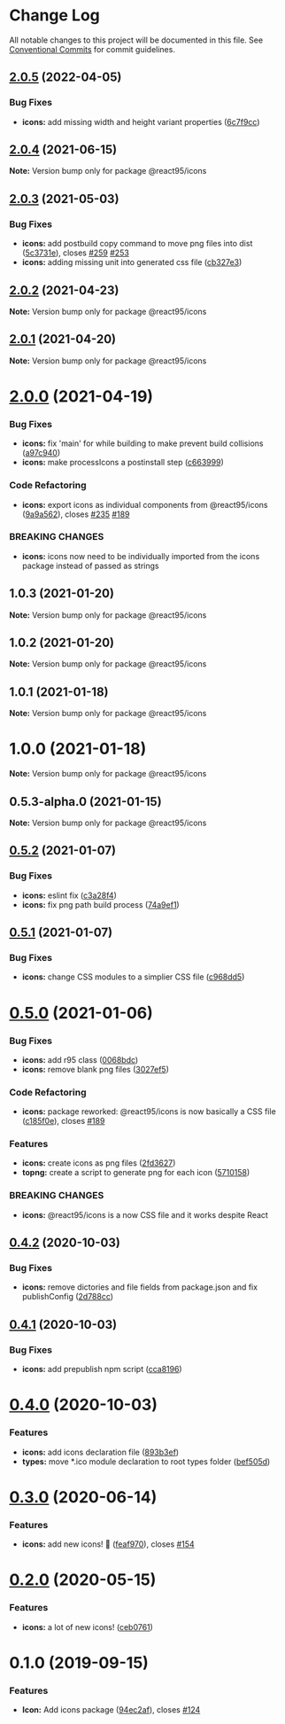 # Change Log

All notable changes to this project will be documented in this file.
See [Conventional Commits](https://conventionalcommits.org) for commit guidelines.

## [2.0.5](https://github.com/React95/React95/compare/@react95/icons@2.0.4...@react95/icons@2.0.5) (2022-04-05)


### Bug Fixes

* **icons:** add missing width and height variant properties ([6c7f9cc](https://github.com/React95/React95/commit/6c7f9cc850454de1627289c6af2a8e317c5c24db))





## [2.0.4](https://github.com/React95/React95/compare/@react95/icons@2.0.3...@react95/icons@2.0.4) (2021-06-15)

**Note:** Version bump only for package @react95/icons





## [2.0.3](https://github.com/React95/React95/compare/@react95/icons@2.0.2...@react95/icons@2.0.3) (2021-05-03)


### Bug Fixes

* **icons:** add postbuild copy command to move png files into dist ([5c3731e](https://github.com/React95/React95/commit/5c3731e126bb40077339ba5643a1734f966751b4)), closes [#259](https://github.com/React95/React95/issues/259) [#253](https://github.com/React95/React95/issues/253)
* **icons:** adding missing unit into generated css file ([cb327e3](https://github.com/React95/React95/commit/cb327e35f92007eb78139490f9ff54c5c829a9d4))





## [2.0.2](https://github.com/React95/React95/compare/@react95/icons@2.0.1...@react95/icons@2.0.2) (2021-04-23)

**Note:** Version bump only for package @react95/icons





## [2.0.1](https://github.com/React95/React95/compare/@react95/icons@2.0.0...@react95/icons@2.0.1) (2021-04-20)

**Note:** Version bump only for package @react95/icons





# [2.0.0](https://github.com/React95/React95/compare/@react95/icons@1.0.3...@react95/icons@2.0.0) (2021-04-19)


### Bug Fixes

* **icons:** fix 'main' for while building to make prevent build collisions ([a97c940](https://github.com/React95/React95/commit/a97c9401f83dab44e5e1def431492d66ecc4f1d7))
* **icons:** make processIcons a postinstall step ([c663999](https://github.com/React95/React95/commit/c663999a00edf0269a282c7d59a1efe06407f683))


### Code Refactoring

* **icons:** export icons as individual components from @react95/icons ([9a9a562](https://github.com/React95/React95/commit/9a9a562071c09baaaa71f38e1a2abd66cca07aff)), closes [#235](https://github.com/React95/React95/issues/235) [#189](https://github.com/React95/React95/issues/189)


### BREAKING CHANGES

* **icons:** icons now need to be individually imported from the icons package instead of passed
as strings





## 1.0.3 (2021-01-20)

**Note:** Version bump only for package @react95/icons





## 1.0.2 (2021-01-20)

**Note:** Version bump only for package @react95/icons





## 1.0.1 (2021-01-18)

**Note:** Version bump only for package @react95/icons





# 1.0.0 (2021-01-18)

**Note:** Version bump only for package @react95/icons





## 0.5.3-alpha.0 (2021-01-15)

**Note:** Version bump only for package @react95/icons





## [0.5.2](https://github.com/React95/React95/compare/@react95/icons@0.5.1...@react95/icons@0.5.2) (2021-01-07)


### Bug Fixes

* **icons:** eslint fix ([c3a28f4](https://github.com/React95/React95/commit/c3a28f4325e5d2fc064e27e101a17158f8d87d07))
* **icons:** fix png path build process ([74a9ef1](https://github.com/React95/React95/commit/74a9ef1dbe1055e6c8dc350f5f6940f7edd283aa))





## [0.5.1](https://github.com/React95/React95/compare/@react95/icons@0.5.0...@react95/icons@0.5.1) (2021-01-07)


### Bug Fixes

* **icons:** change CSS modules to a simplier CSS file ([c968dd5](https://github.com/React95/React95/commit/c968dd52b8f9c1981082b3da119b42641199054d))





# [0.5.0](https://github.com/React95/React95/compare/@react95/icons@0.4.2...@react95/icons@0.5.0) (2021-01-06)


### Bug Fixes

* **icons:** add r95 class ([0068bdc](https://github.com/React95/React95/commit/0068bdcd9caaa6fe3c8e0235035754cc82fdedec))
* **icons:** remove blank png files ([3027ef5](https://github.com/React95/React95/commit/3027ef56411285fb9c9d032c2743901cc3593ea2))


### Code Refactoring

* **icons:** package reworked: @react95/icons is now basically a CSS file ([c185f0e](https://github.com/React95/React95/commit/c185f0edd196469b4e1ad1972d85fa50a2fef929)), closes [#189](https://github.com/React95/React95/issues/189)


### Features

* **icons:** create icons as png files ([2fd3627](https://github.com/React95/React95/commit/2fd362706dcb3be40c22885844d5d4eb194b4a2e))
* **topng:** create a script to generate png for each icon ([5710158](https://github.com/React95/React95/commit/5710158efc398cf7443bce3ec2bd689b49f89e13))


### BREAKING CHANGES

* **icons:** @react95/icons is a now CSS file and it works despite React





## [0.4.2](https://github.com/React95/React95/compare/@react95/icons@0.4.1...@react95/icons@0.4.2) (2020-10-03)


### Bug Fixes

* **icons:** remove dictories and file fields from package.json and fix publishConfig ([2d788cc](https://github.com/React95/React95/commit/2d788cccaf41517e52cffc417731cba4f7e97087))





## [0.4.1](https://github.com/React95/React95/compare/@react95/icons@0.4.0...@react95/icons@0.4.1) (2020-10-03)


### Bug Fixes

* **icons:** add prepublish npm script ([cca8196](https://github.com/React95/React95/commit/cca8196129007bb5b33ba600cec5dd6bf13c678a))





# [0.4.0](https://github.com/React95/React95/compare/@react95/icons@0.3.0...@react95/icons@0.4.0) (2020-10-03)


### Features

* **icons:** add icons declaration file ([893b3ef](https://github.com/React95/React95/commit/893b3ef7f2fd639cdc1766907e4f62608bbfd8a3))
* **types:** move *.ico module declaration to root types folder ([bef505d](https://github.com/React95/React95/commit/bef505d89fcdfcbb1da7bad855f9eb03308191ba))





# [0.3.0](https://github.com/React95/React95/compare/@react95/icons@0.2.0...@react95/icons@0.3.0) (2020-06-14)


### Features

* **icons:** add new icons! :tada: ([feaf970](https://github.com/React95/React95/commit/feaf97094bdb7da37fae82d14871286e85e74ab4)), closes [#154](https://github.com/React95/React95/issues/154)





# [0.2.0](https://github.com/React95/React95/compare/@react95/icons@0.1.0...@react95/icons@0.2.0) (2020-05-15)


### Features

* **icons:** a lot of new icons! ([ceb0761](https://github.com/React95/React95/commit/ceb07614de289fba86e837dacf7399313e4a1460))





# 0.1.0 (2019-09-15)


### Features

* **Icon:** Add icons package ([94ec2af](https://github.com/React95/React95/commit/94ec2af)), closes [#124](https://github.com/React95/React95/issues/124)
